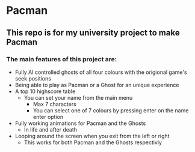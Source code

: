# Pacman

## This repo is for my university project to make Pacman

### The main features of this project are:
- Fully AI controlled ghosts of all four colours with the origional game's seek positions
- Being able to play as Pacman or a Ghost for an unique experience
- A top 10 highscore table
  - You can set your name from the main menu
    - Max 7 characters
    - You can select one of 7 colours by pressing enter on the name enter option
- Fully working animations for Pacman and the Ghosts
  - In life and after death
- Looping around the screen when you exit from the left or right
  - This works for both Pacman and the Ghosts respectivly
